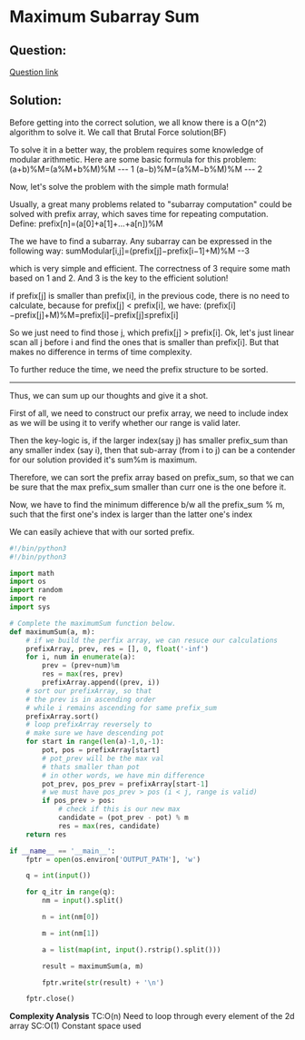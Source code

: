 # Maximum Subarray Sum

  
  

## Question:

[Question link](https://www.hackerrank.com/challenges/maximum-subarray-sum)

  
  

## Solution:
Before getting into the correct solution, we all know there is a O(n^2) algorithm to solve it. We call that Brutal Force solution(BF)

To solve it in a better way, the problem requires some knowledge of modular arithmetic.
Here are some basic formula for this problem:
(a+b)%M=(a%M+b%M)%M  --- 1
(a−b)%M=(a%M−b%M)%M  --- 2

Now, let's solve the problem with the simple math formula!

Usually, a great many problems related to "subarray computation" could be solved with prefix array, which saves time for repeating computation.
Define:
prefix[n]=(a[0]+a[1]+...+a[n])%M

The we have to find a subarray. Any subarray can be expressed in the following way:
sumModular[i,j]=(prefix[j]−prefix[i−1]+M)%M  --3

which is very simple and efficient.
The correctness of 3 require some math based on 1 and 2. And 3 is the key to the efficient solution!

if prefix[j] is smaller than prefix[i], in the previous code, there is no need to calculate, because for prefix[j] < prefix[i], we have:
(prefix[i]−prefix[j]+M)%M=prefix[i]−prefix[j]≤prefix[i] 

So we just need to find those j, which prefix[j] > prefix[i]. Ok, let's just linear scan all j before i and find the ones that is smaller than prefix[i]. But that makes no difference in terms of time complexity.

To further reduce the time, we need the prefix structure to be sorted.

---

Thus, we can sum up our thoughts and give it a shot.

First of all, we need to construct our prefix array, we need to include index as we will be using it to verify whether our range is valid later.

Then the key-logic is, if the larger index(say j) has smaller prefix_sum than any smaller index (say i), then that sub-array (from i to j) can be a contender for our solution provided it's sum%m is maximum.

Therefore, we can sort the prefix array based on prefix_sum, so that we can be sure that the max prefix_sum smaller than curr one is the one before it.

Now, we have to find the minimum difference b/w all the prefix_sum % m, such that the first one's index is larger than the latter one's index

We can easily achieve that with our sorted prefix.


```python
#!/bin/python3
#!/bin/python3

import math
import os
import random
import re
import sys

# Complete the maximumSum function below.
def maximumSum(a, m):
    # if we build the perfix array, we can resuce our calculations
    prefixArray, prev, res = [], 0, float('-inf')
    for i, num in enumerate(a):
        prev = (prev+num)%m
        res = max(res, prev)
        prefixArray.append((prev, i))
    # sort our prefixArray, so that
    # the prev is in ascending order
    # while i remains ascending for same prefix_sum
    prefixArray.sort()
    # loop prefixArray reversely to
    # make sure we have descending pot
    for start in range(len(a)-1,0,-1):
        pot, pos = prefixArray[start]
        # pot_prev will be the max val
        # thats smaller than pot
        # in other words, we have min difference
        pot_prev, pos_prev = prefixArray[start-1]
        # we must have pos_prev > pos (i < j, range is valid)
        if pos_prev > pos:
            # check if this is our new max
            candidate = (pot_prev - pot) % m
            res = max(res, candidate)
    return res

if __name__ == '__main__':
    fptr = open(os.environ['OUTPUT_PATH'], 'w')

    q = int(input())

    for q_itr in range(q):
        nm = input().split()

        n = int(nm[0])

        m = int(nm[1])

        a = list(map(int, input().rstrip().split()))

        result = maximumSum(a, m)

        fptr.write(str(result) + '\n')

    fptr.close()

```
**Complexity Analysis**
TC:O(n) Need to loop through every element of the 2d array
SC:O(1) Constant space used